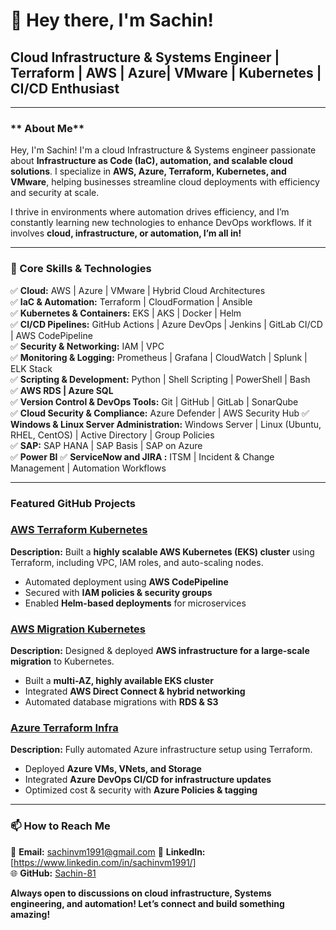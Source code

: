 # 👋 Hey there, I'm Sachin!
## Cloud Infrastructure & Systems Engineer | Terraform | AWS | Azure| VMware | Kubernetes | CI/CD Enthusiast

---

### ** About Me**

Hey, I'm Sachin! I'm a cloud Infrastructure & Systems engineer passionate about **Infrastructure as Code (IaC), automation, and scalable cloud solutions**. I specialize in **AWS, Azure, Terraform, Kubernetes, and VMware**, helping businesses streamline cloud deployments with efficiency and security at scale. 

I thrive in environments where automation drives efficiency, and I’m constantly learning new technologies to enhance DevOps workflows. If it involves **cloud, infrastructure, or automation, I’m all in!** 

---

### **🔧 Core Skills & Technologies**
✅ **Cloud:** AWS | Azure | VMware | Hybrid Cloud Architectures  
✅ **IaC & Automation:** Terraform | CloudFormation | Ansible  
✅ **Kubernetes & Containers:** EKS | AKS | Docker | Helm  
✅ **CI/CD Pipelines:** GitHub Actions | Azure DevOps | Jenkins | GitLab CI/CD | AWS CodePipeline  
✅ **Security & Networking:** IAM | VPC  
✅ **Monitoring & Logging:** Prometheus | Grafana | CloudWatch | Splunk | ELK Stack  
✅ **Scripting & Development:** Python | Shell Scripting | PowerShell | Bash  
✅ **AWS RDS | Azure SQL**  
✅ **Version Control & DevOps Tools:** Git | GitHub | GitLab | SonarQube  
✅ **Cloud Security & Compliance:** Azure Defender | AWS Security Hub 
✅ **Windows & Linux Server Administration:** Windows Server | Linux (Ubuntu, RHEL, CentOS) | Active Directory | Group Policies  
✅ **SAP:** SAP HANA | SAP Basis | SAP on Azure  
✅ **Power BI**
✅ **ServiceNow and JIRA :** ITSM | Incident & Change Management | Automation Workflows  

---

### **Featured GitHub Projects**

### [AWS Terraform Kubernetes](https://github.com/Sachin-81/AWS-Terraform-Kubernetes)
**Description:** Built a **highly scalable AWS Kubernetes (EKS) cluster** using Terraform, including VPC, IAM roles, and auto-scaling nodes. 
- Automated deployment using **AWS CodePipeline**  
- Secured with **IAM policies & security groups**  
- Enabled **Helm-based deployments** for microservices  

### [AWS Migration Kubernetes](https://github.com/Sachin-81/AWS-Migration-Kubernetes)
**Description:** Designed & deployed **AWS infrastructure for a large-scale migration** to Kubernetes. 
- Built a **multi-AZ, highly available EKS cluster**  
- Integrated **AWS Direct Connect & hybrid networking**  
- Automated database migrations with **RDS & S3**  

### [Azure Terraform Infra](https://github.com/Sachin-81/Azure-Terraform-Infra)
**Description:** Fully automated Azure infrastructure setup using Terraform. 
- Deployed **Azure VMs, VNets, and Storage**  
- Integrated **Azure DevOps CI/CD for infrastructure updates**  
- Optimized cost & security with **Azure Policies & tagging**  

---

### **📫 How to Reach Me**
📩 **Email:** sachinvm1991@gmail.com
💼 **LinkedIn:** [https://www.linkedin.com/in/sachinvm1991/]  
🌐 **GitHub:** [Sachin-81](https://github.com/Sachin-81)  

 **Always open to discussions on cloud infrastructure, Systems engineering, and automation! Let’s connect and build something amazing!** 
